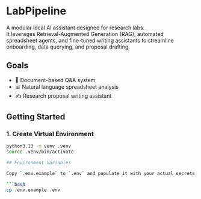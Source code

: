# LabPipeline

A modular local AI assistant designed for research labs.  
It leverages Retrieval-Augmented Generation (RAG), automated spreadsheet agents, and fine-tuned writing assistants to streamline onboarding, data querying, and proposal drafting.

## Goals
- 🔎 Document-based Q&A system
- 📊 Natural language spreadsheet analysis
- ✍️ Research proposal writing assistant

## Getting Started

### 1. Create Virtual Environment
```bash
python3.13 -m venv .venv
source .venv/bin/activate

## Environment Variables

Copy `.env.example` to `.env` and populate it with your actual secrets:

```bash
cp .env.example .env

